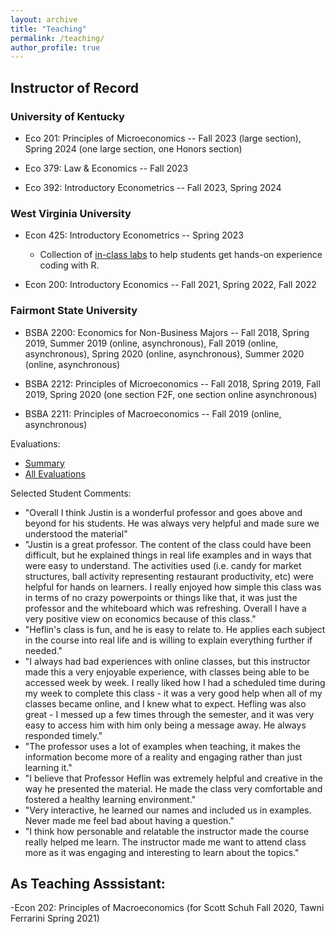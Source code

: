 ```yaml
---
layout: archive
title: "Teaching"
permalink: /teaching/
author_profile: true
---
```


## Instructor of Record

### University of Kentucky
- Eco 201: Principles of Microeconomics -- Fall 2023 (large section), Spring 2024 (one large section, one Honors section)
  
- Eco 379: Law & Economics -- Fall 2023
  
- Eco 392: Introductory Econometrics -- Fall 2023, Spring 2024

### West Virginia University
- Econ 425: Introductory Econometrics -- Spring 2023
  * Collection of [in-class labs](MetricsLabs.md) to help students get hands-on experience coding with R.

- Econ 200: Introductory Economics -- Fall 2021, Spring 2022, Fall 2022

### Fairmont State University

- BSBA 2200: Economics for Non-Business Majors -- Fall 2018, Spring 2019, Summer 2019 (online, asynchronous), Fall 2019 (online, asynchronous), Spring 2020 (online, asynchronous), Summer 2020 (online, asynchronous)

- BSBA 2212: Principles of Microeconomics -- Fall 2018, Spring 2019, Fall 2019, Spring 2020 (one section F2F, one section online asynchronous)

- BSBA 2211: Principles of Macroeconomics -- Fall 2019 (online, asynchronous)


Evaluations:
- [Summary](/files/Heflin_Teaching_Effectiveness.pdf)
- [All Evaluations](/files/Heflin_Teaching_Evaluations.pdf)


Selected Student Comments:
- "Overall I think Justin is a wonderful professor and goes above and beyond for his students. He was always very helpful and made sure we understood the material"
- "Justin is a great professor. The content of the class could have been difficult, but he explained things in real life examples and in ways that were easy to understand. The activities used (i.e. candy for market structures, ball activity representing restaurant productivity, etc) were helpful for hands on learners. I really enjoyed how simple this class was in terms of no crazy powerpoints or things like that, it was just the professor and the whiteboard which was refreshing. Overall I have a very positive view on economics because of this class."
- "Heflin's class is fun, and he is easy to relate to. He applies each subject in the course into real life and is willing to explain everything further if needed."
- "I always had bad experiences with online classes, but this instructor made this a very enjoyable experience, with classes being able to be accessed week by week. I really liked how I had a scheduled time during my week to complete this class - it was a very good help when all of my classes became online, and I knew what to expect. Hefling was also great - I messed up a few times through the semester, and it was very easy to access him with him only being a message away. He always responded timely."
- "The professor uses a lot of examples when teaching, it makes the information become more of a reality and engaging rather than just learning it."
- "I believe that Professor Heflin was extremely helpful and creative in the way he presented the material. He made the class very comfortable and fostered a healthy learning environment."
- "Very interactive, he learned our names and included us in examples. Never made me feel bad about having a question."
- "I think how personable and relatable the instructor made the course really helped me learn. The instructor made me want to attend class more as it was engaging and interesting to learn about the topics."

## As Teaching Asssistant:

-Econ 202: Principles of Macroeconomics (for Scott Schuh Fall 2020, Tawni Ferrarini Spring 2021)

